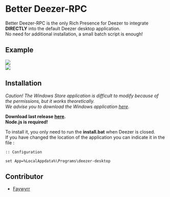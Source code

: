 # Better Deezer-RPC

Better Deezer-RPC is the only Rich Presence for Deezer to integrate **DIRECTLY** into the default Deezer desktop application.
</br>No need for additional installation, a small batch script is enough!

## Example

![](https://media.discordapp.net/attachments/418128129731592192/887781152461574144/unknown.png)
</br> 
![](https://media.discordapp.net/attachments/418128129731592192/887781383794217030/unknown.png)

## Installation

*Caution! The Windows Store application is difficult to modify because of the permissions, but it works theoretically.
</br>We advise you to download the Windows application [here](https://www.deezer.com/desktop/download?platform=win32&architecture=x86).*


**Download last release [here](https://github.com/Faywyrr/Better-DeezerRPC/releases/).**
</br>__Node.js is required!__

To install it, you only need to run the **install.bat** when Deezer is closed.
</br>If you have changed the location of the application you can indicate it in the file :
```batch
:: Configuration

set App=%LocalAppdata%\Programs\deezer-desktop
```

## Contributor
* [Faywyrr](https://github.com/Faywyrr)
